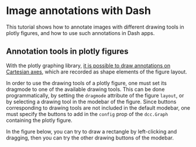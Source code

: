 # Image annotations with Dash

This tutorial shows how to annotate images with different drawing tools in plotly figures, and how to use such annotations in Dash apps.

## Annotation tools in plotly figures

With the plotly graphing library, [it is possible to draw annotations on Cartesian axes](https://plotly.com/python/shapes/#drawing-shapes-on-cartesian-plots), which are recorded as shape elements of the figure layout. 

In order to use the drawing tools of a plotly figure, one must set its dragmode to one of the available drawing tools. This can be done programmatically, by setting the `dragmode` attribute of the figure `layout`, or by selecting a drawing tool in the modebar of the figure. Since buttons corresponding to drawing tools are not included in the default modebar, one must specify the buttons to add in the `config` prop of the `dcc.Graph` containing the plotly figure.

In the figure below, you can try to draw a rectangle by left-clicking and dragging, then you can try the other drawing buttons of the modebar.
